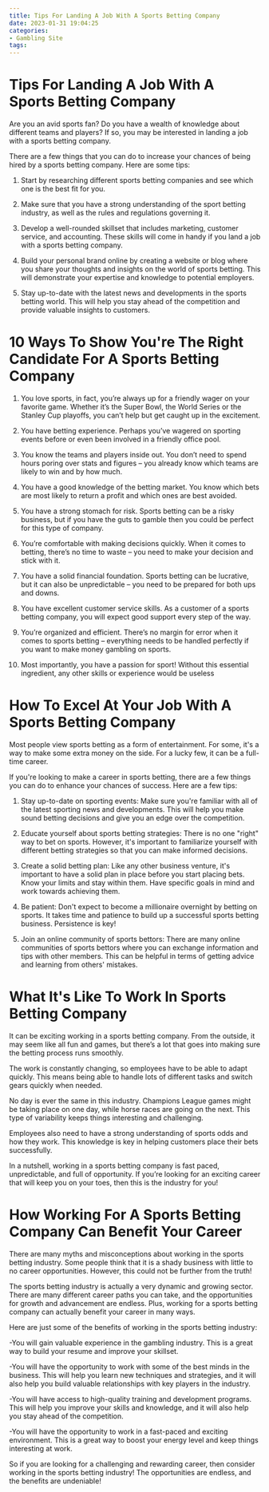 ```yaml
---
title: Tips For Landing A Job With A Sports Betting Company 
date: 2023-01-31 19:04:25
categories:
- Gambling Site
tags:
---
```



#  Tips For Landing A Job With A Sports Betting Company 

Are you an avid sports fan? Do you have a wealth of knowledge about different teams and players? If so, you may be interested in landing a job with a sports betting company.

There are a few things that you can do to increase your chances of being hired by a sports betting company. Here are some tips:

1. Start by researching different sports betting companies and see which one is the best fit for you.

2. Make sure that you have a strong understanding of the sport betting industry, as well as the rules and regulations governing it.

3. Develop a well-rounded skillset that includes marketing, customer service, and accounting. These skills will come in handy if you land a job with a sports betting company.

4. Build your personal brand online by creating a website or blog where you share your thoughts and insights on the world of sports betting. This will demonstrate your expertise and knowledge to potential employers.

5. Stay up-to-date with the latest news and developments in the sports betting world. This will help you stay ahead of the competition and provide valuable insights to customers.

#  10 Ways To Show You're The Right Candidate For A Sports Betting Company 

1) You love sports, in fact, you’re always up for a friendly wager on your favorite game. Whether it’s the Super Bowl, the World Series or the Stanley Cup playoffs, you can’t help but get caught up in the excitement.

2) You have betting experience. Perhaps you’ve wagered on sporting events before or even been involved in a friendly office pool.

3) You know the teams and players inside out. You don’t need to spend hours poring over stats and figures – you already know which teams are likely to win and by how much.

4) You have a good knowledge of the betting market. You know which bets are most likely to return a profit and which ones are best avoided.

5) You have a strong stomach for risk. Sports betting can be a risky business, but if you have the guts to gamble then you could be perfect for this type of company.

6) You’re comfortable with making decisions quickly. When it comes to betting, there’s no time to waste – you need to make your decision and stick with it.

7) You have a solid financial foundation. Sports betting can be lucrative, but it can also be unpredictable – you need to be prepared for both ups and downs.

8) You have excellent customer service skills. As a customer of a sports betting company, you will expect good support every step of the way.

9) You’re organized and efficient. There’s no margin for error when it comes to sports betting – everything needs to be handled perfectly if you want to make money gambling on sports.

10) Most importantly, you have a passion for sport! Without this essential ingredient, any other skills or experience would be useless

#  How To Excel At Your Job With A Sports Betting Company 

Most people view sports betting as a form of entertainment. For some, it's a way to make some extra money on the side. For a lucky few, it can be a full-time career.

If you're looking to make a career in sports betting, there are a few things you can do to enhance your chances of success. Here are a few tips:

1) Stay up-to-date on sporting events: Make sure you're familiar with all of the latest sporting news and developments. This will help you make sound betting decisions and give you an edge over the competition.

2) Educate yourself about sports betting strategies: There is no one "right" way to bet on sports. However, it's important to familiarize yourself with different betting strategies so that you can make informed decisions.

3) Create a solid betting plan: Like any other business venture, it's important to have a solid plan in place before you start placing bets. Know your limits and stay within them. Have specific goals in mind and work towards achieving them.

4) Be patient: Don't expect to become a millionaire overnight by betting on sports. It takes time and patience to build up a successful sports betting business. Persistence is key!

5) Join an online community of sports bettors: There are many online communities of sports bettors where you can exchange information and tips with other members. This can be helpful in terms of getting advice and learning from others' mistakes.

#  What It's Like To Work In Sports Betting Company 

It can be exciting working in a sports betting company. From the outside, it may seem like all fun and games, but there’s a lot that goes into making sure the betting process runs smoothly. 

The work is constantly changing, so employees have to be able to adapt quickly. This means being able to handle lots of different tasks and switch gears quickly when needed. 

No day is ever the same in this industry. Champions League games might be taking place on one day, while horse races are going on the next. This type of variability keeps things interesting and challenging. 

Employees also need to have a strong understanding of sports odds and how they work. This knowledge is key in helping customers place their bets successfully. 

In a nutshell, working in a sports betting company is fast paced, unpredictable, and full of opportunity. If you’re looking for an exciting career that will keep you on your toes, then this is the industry for you!

#  How Working For A Sports Betting Company Can Benefit Your Career

There are many myths and misconceptions about working in the sports betting industry. Some people think that it is a shady business with little to no career opportunities. However, this could not be further from the truth!

The sports betting industry is actually a very dynamic and growing sector. There are many different career paths you can take, and the opportunities for growth and advancement are endless. Plus, working for a sports betting company can actually benefit your career in many ways.

Here are just some of the benefits of working in the sports betting industry:

-You will gain valuable experience in the gambling industry. This is a great way to build your resume and improve your skillset.

-You will have the opportunity to work with some of the best minds in the business. This will help you learn new techniques and strategies, and it will also help you build valuable relationships with key players in the industry.

-You will have access to high-quality training and development programs. This will help you improve your skills and knowledge, and it will also help you stay ahead of the competition.

-You will have the opportunity to work in a fast-paced and exciting environment. This is a great way to boost your energy level and keep things interesting at work.

So if you are looking for a challenging and rewarding career, then consider working in the sports betting industry! The opportunities are endless, and the benefits are undeniable!